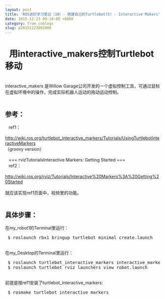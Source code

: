 ```yaml
---
layout: post
title: 'ROS进阶学习笔记（10）- 搭建自己的Turtlebot(5) - Interactive Makers'
date: 2015-12-23 09:10:00 +0800
category: from_cnblogs
slug: p20151223091000
---
```



<h1>&nbsp; 用interactive_makers控制Turtlebot移动</h1>
<br>
interactive_makers 是Willow Garage公司开发的一个虚拟控制工具，可通过鼠标在虚拟环境中的操作，完成实际机器人运动的拖动运动控制。<br>
<br>
<h2>参考：</h2>
&nbsp;&nbsp; ref1：<a target="_blank" target="_blank" href="http://wiki.ros.org/turtlebot_interactive_markers/Tutorials/UsingTurtlebotInteractiveMarkers"><br>
</a>&nbsp;&nbsp; <a target="_blank" target="_blank" href="http://wiki.ros.org/turtlebot_interactive_markers/Tutorials/UsingTurtlebotInteractiveMarkers">
http://wiki.ros.org/turtlebot_interactive_markers/Tutorials/UsingTurtlebotInteractiveMarkers</a><br>
（groovy version）<br>
<br>
&nbsp;&nbsp; === rvizTutorialsInteractive Markers: Getting Started ===<br>
&nbsp;&nbsp; ref2：<br>
&nbsp;&nbsp; <a target="_blank" target="_blank" href="http://wiki.ros.org/rviz/Tutorials/Interactive%20Markers%3A%20Getting%20Started">
http://wiki.ros.org/rviz/Tutorials/Interactive%20Markers%3A%20Getting%20Started</a><br>
<br>
就应该实现ref1页面中，视频里的功能。<br>
<br>
<h2>具体步骤：</h2>
在my_robot1的Terminal里运行：<br>
<pre>&nbsp;$ roslaunch rbx1_bringup turtlebot_minimal_create.launch</pre>
<br>
在my_Desktop的Terminal里运行：<br>
<pre>&nbsp;$ roslaunch turtlebot_interactive_markers interactive_markers.launch
 $ roslaunch turtlebot_rviz_launchers view_robot.launch</pre>
<br>
前提是按ref1安装了turtlebot_interactive_markers:<br>
<pre>&nbsp;$ rosmake turtlebot_interactive_markers</pre>
<br>
   
